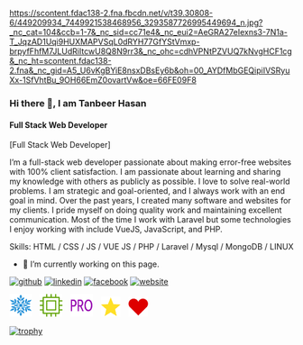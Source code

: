 https://scontent.fdac138-2.fna.fbcdn.net/v/t39.30808-6/449209934_7449921538468956_3293587726995449694_n.jpg?_nc_cat=104&ccb=1-7&_nc_sid=cc71e4&_nc_eui2=AeGRA27eIexns3-7N1a-T_JqzAD1Uqi9HUXMAPVSqL0dRYH77GfYStVmxp-brpyfFhfM7JLUdRiItcwU8Q8N9rr3&_nc_ohc=cdhVPNtPZVUQ7kNvgHCF1cg&_nc_ht=scontent.fdac138-2.fna&_nc_gid=A5_U6vKgBYiE8nsxDBsEy6b&oh=00_AYDfMbGEQipiIVSRyuXx-1SfVhtBu_9OH66EmZ0ovartVw&oe=66FE09F8

### Hi there 👋, I am Tanbeer Hasan
#### Full Stack Web Developer
[Full Stack Web Developer]

I’m a full-stack web developer passionate about making error-free websites with 100% client satisfaction. I am passionate about learning and sharing my knowledge with others as publicly as possible. I love to solve real-world problems. I am strategic and goal-oriented, and I always work with an end goal in mind. Over the past years, I created many software and websites for my clients. I pride myself on doing quality work and maintaining excellent communication. Most of the time I work with Laravel but some technologies I enjoy working with include VueJS, JavaScript, and PHP.

Skills: HTML / CSS / JS  / VUE JS / PHP / Laravel / Mysql / MongoDB / LINUX

- 🔭 I’m currently working on this page. 


[<img src='https://cdn.jsdelivr.net/npm/simple-icons@3.0.1/icons/github.svg' alt='github' height='40'>](https://github.com/thbappy)  [<img src='https://cdn.jsdelivr.net/npm/simple-icons@3.0.1/icons/linkedin.svg' alt='linkedin' height='40'>](https://www.linkedin.com/in/md-tanbeer-hasan-92a5b0158/)  [<img src='https://cdn.jsdelivr.net/npm/simple-icons@3.0.1/icons/facebook.svg' alt='facebook' height='40'>](https://www.facebook.com/thbappy.7)  [<img src='https://cdn.jsdelivr.net/npm/simple-icons@3.0.1/icons/icloud.svg' alt='website' height='40'>](http://tanbeer.digitalplatformbd.com/)  

<a href='https://archiveprogram.github.com/'><img src='https://raw.githubusercontent.com/acervenky/animated-github-badges/master/assets/acbadge.gif' width='40' height='40'></a> <a href='https://docs.github.com/en/developers'><img src='https://raw.githubusercontent.com/acervenky/animated-github-badges/master/assets/devbadge.gif' width='40' height='40'></a> <a href='https://github.com/pricing'><img src='https://raw.githubusercontent.com/acervenky/animated-github-badges/master/assets/pro.gif' width='40' height='40'></a> <a href='https://stars.github.com/'><img src='https://raw.githubusercontent.com/acervenky/animated-github-badges/master/assets/starbadge.gif' width='35' height='35'></a> <a href='https://docs.github.com/en/github/supporting-the-open-source-community-with-github-sponsors'><img src='https://raw.githubusercontent.com/acervenky/animated-github-badges/master/assets/sponsorbadge.gif' width='35' height='35'></a> 

[![trophy](https://github-profile-trophy.vercel.app/?username=thbappy)](https://github.com/ryo-ma/github-profile-trophy)

